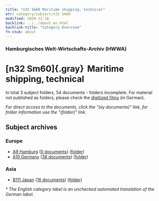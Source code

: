 ```yaml
---
title: "n32 Sm60 Maritime shipping, technical"
etr: category/subject/n32 Sm60
modified: 2020-12-18
backlink: ../../about.en.html
backlink-title: "Category Overview"
fn-stub: about
---
```


### Hamburgisches Welt-Wirtschafts-Archiv (HWWA)
# [n32 Sm60]{.gray}&#8201; Maritime shipping, technical&#160; 





In total 3 subject folders, 54 documents - folders incomplete.
For material not published as folders, please check the [digitized films](/film/h1_sh) (in German).

_For direct access to the documents, click the "(xy documents)" link, for folder information use the "(folder)" link._

## Subject archives



### Europe

- [A9 Hamburg](../../../geo/about.en.html#A9) (<a href="https://dfg-viewer.de/show/?tx_dlf[id]=https://pm20.zbw.eu/mets/sh/1409xx/140905/1456xx/145617/public.mets.en.xml" target="_blank">0 documents</a>) ([folder](http://purl.org/pressemappe20/folder/sh/140905,145617))
- [A10 Germany](../../../geo/about.en.html#A10) (<a href="https://dfg-viewer.de/show/?tx_dlf[id]=https://pm20.zbw.eu/mets/sh/1261xx/126128/1456xx/145617/public.mets.en.xml" target="_blank">38 documents</a>) ([folder](http://purl.org/pressemappe20/folder/sh/126128,145617))

### Asia

- [B111 Japan](../../../geo/about.en.html#B111) (<a href="https://dfg-viewer.de/show/?tx_dlf[id]=https://pm20.zbw.eu/mets/sh/1412xx/141272/1456xx/145617/public.mets.en.xml" target="_blank">16 documents</a>) ([folder](http://purl.org/pressemappe20/folder/sh/141272,145617))


_* The English category label is an unchecked automated translation of the German label._

